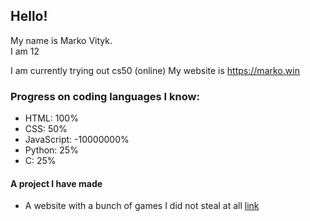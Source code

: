 ## Hello!

My name is Marko Vityk.  
I am 12

I am currently trying out cs50 (online)
My website is <https://marko.win>  

### Progress on coding languages I know:

- HTML: 100%
- CSS: 50%
- JavaScript: -10000000%
- Python: 25%
- C: 25%

#### A project I have made

- A website with a bunch of games I did not steal at all [link](https://github.com/MarkoVityk/markovityk.github.io)
